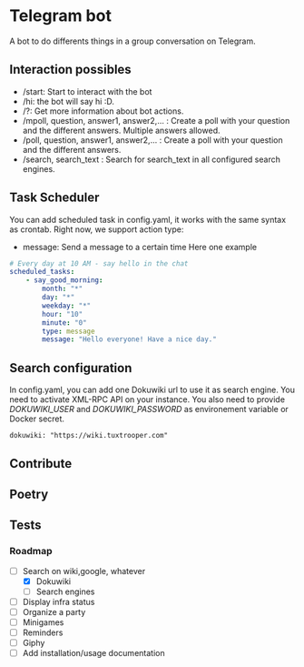 # Telegram bot

A bot to do differents things in a group conversation on Telegram.


## Interaction possibles
  * /start: Start to interact with the bot
  * /hi: the bot will say hi :D.
  * /?: Get more information about bot actions.
  * /mpoll, question, answer1, answer2,... : Create a poll with your question and the different answers. Multiple answers allowed.
  * /poll, question, answer1, answer2,... : Create a poll with your question and the different answers.
  * /search, search_text : Search for search_text in all configured search engines.

## Task Scheduler
You can add scheduled task in config.yaml, it works with the same syntax as crontab. Right now, we support action type:
  * message: Send a message to a certain time
Here one example
```yaml
# Every day at 10 AM - say hello in the chat
scheduled_tasks:
    - say_good_morning:
        month: "*"
        day: "*"
        weekday: "*"
        hour: "10"
        minute: "0"
        type: message
        message: "Hello everyone! Have a nice day."
```

## Search configuration
In config.yaml, you can add one Dokuwiki url to use it as search engine. You need to activate XML-RPC API on your instance.
You also need to provide _DOKUWIKI_USER_ and _DOKUWIKI_PASSWORD_ as environement variable or Docker secret.
```
dokuwiki: "https://wiki.tuxtrooper.com"
```

## Contribute
## Poetry
## Tests
### Roadmap
* [ ] Search on wiki,google, whatever
  * [x] Dokuwiki
  * [ ] Search engines
* [ ] Display infra status
* [ ] Organize a party
* [ ] Minigames
* [ ] Reminders
* [ ] Giphy
* [ ] Add installation/usage documentation
